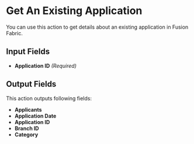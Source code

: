 # Get An Existing Application

You can use this action to get details about an existing application in Fusion Fabric.

## Input Fields

- **Application ID** *(Required)*

## Output Fields

This action outputs following fields:

- **Applicants**
- **Application Date**
- **Application ID**
- **Branch ID**
- **Category**
